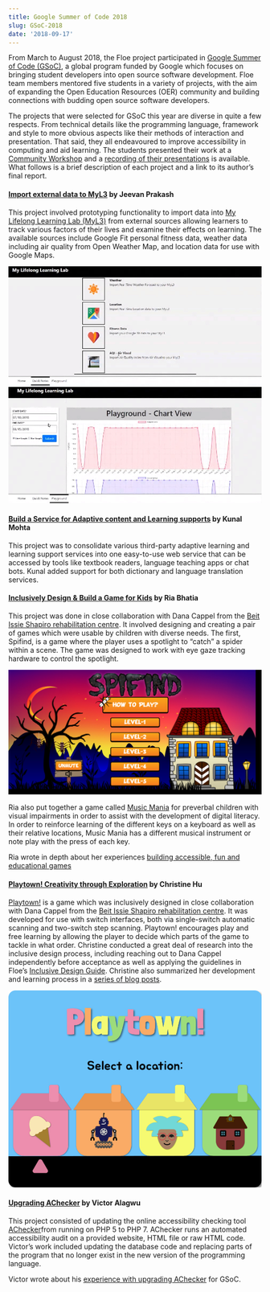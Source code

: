 ```yaml
---
title: Google Summer of Code 2018
slug: GSoC-2018
date: '2018-09-17'
---
```

From March to August 2018, the Floe project participated in
[Google Summer of Code (GSoC)](https://summerofcode.withgoogle.com/organizations/6584170814373888/#projects),
a global program funded by Google which focuses on bringing student developers into open source
software development. Floe team members mentored five students in a variety of projects, with the
aim of expanding the Open Education Resources (OER) community and building connections with budding
open source software developers.

The projects that were selected for GSoC this year are diverse in quite a few respects. From
technical details like the programming language, framework and style to more obvious aspects like
their methods of interaction and presentation. That said, they all endeavoured to improve
accessibility in computing and aid learning. The students presented their work at a
[Community Workshop](https://wiki.fluidproject.org/display/fluid/Community+workshops)
and a [recording of their presentations](https://idrc.cachefly.net/wiki.fluidproject.org/videos/IDRC_CommunityWorkshop_GoogleSummerOfCode_StudentPresentations_2018-08-15.mp4)
is available. What follows is a brief description of each project and a link to its author’s final report.

<h4><a href="https://summerofcode.withgoogle.com/archive/2018/projects/5924252133883904/">
Import external data to MyL3</a>
by Jeevan Prakash</h4>

This project involved prototyping functionality to import data into
[My Lifelong Learning Lab (MyL3)](https://wiki.fluidproject.org/x/CQHBAg)
from external sources allowing learners to track various factors of their lives and examine their
effects on learning. The available sources include Google Fit personal fitness data, weather data
including air quality from Open Weather Map, and location data for use with Google Maps.

<img src="images/myl3-gsoc-quicknotes.jpg" alt="MyL3 Quick Note icons for Weather, Location,
 Fitness Data and Air Quality"/>
<img src="images/myl3-gsoc-playground.jpg" alt="MyL3 Playground line graph chart of various
 factors being tracked over time"/>

<h4><a href="https://summerofcode.withgoogle.com/archive/2018/projects/4917819695169536/">
Build a Service for Adaptive content and Learning supports</a> by Kunal Mohta</h4>

This project was to consolidate various third-party adaptive learning and learning support services
into one easy-to-use web service that can be accessed by tools like textbook readers, language
teaching apps or chat bots. Kunal added support for both dictionary and language translation services.

<h4><a href="https://summerofcode.withgoogle.com/archive/2018/projects/4632759091855360/">
Inclusively Design &amp; Build a Game for Kids</a> by Ria Bhatia</h4>

This project was done in close collaboration with Dana Cappel from the
[Beit Issie Shapiro rehabilitation centre](https://en.beitissie.org.il).
It involved designing and creating a pair of games which were usable by children with diverse needs.
The first, Spifind, is a game where the player uses a spotlight to “catch” a spider within a scene.
The game was designed to work with eye gaze tracking hardware to control the spotlight.

<img src="images/Spifind.png" alt="Spifind Video
Game Splash Screen"/>

Ria also put together a game called [Music Mania](https://build.fluidproject.org/lab/music-mania/)
for preverbal children with visual impairments in order to assist with the development of digital
literacy. In order to reinforce learning of the different keys on a keyboard as well as their
relative locations, Music Mania has a different musical instrument or note play with the press of
each key.

Ria wrote in depth about her experiences
[building accessible, fun and educational games](https://snow.idrc.ocadu.ca/articles/gsoc/)

<h4><a href="https://summerofcode.withgoogle.com/archive/2018/projects/5783910386499584/">
Playtown! Creativity through Exploration</a> by Christine Hu</h4>

[Playtown!](https://build.fluidproject.org/lab/playtown/) is a game which was inclusively
designed in close collaboration with Dana Cappel from the
[Beit Issie Shapiro rehabilitation centre](https://en.beitissie.org.il).
It was developed for use with switch interfaces, both via single-switch automatic scanning and
two-switch step scanning. Playtown! encourages play and free learning by allowing the player to
decide which parts of the game to tackle in what order. Christine conducted a great deal of research
into the inclusive design process, including reaching out to Dana Cappel independently before
acceptance as well as applying the guidelines in Floe’s [Inclusive Design Guide](https://guide.inclusivedesign.ca/index.html).
Christine also summarized her development and learning process in a
[series of blog posts](http://blog.christinehu.org/).

<img src="images/Playtown.jpg" alt="Playtown
Video Game Menue Screen"/>

<h4><a href="https://summerofcode.withgoogle.com/archive/2018/projects/6021790975393792/">
Upgrading AChecker</a> by Victor Alagwu</h4>

This project consisted of updating the online accessibility checking tool
[AChecker](https://achecker.ca/checker/index.php)from running on
PHP 5 to PHP 7. AChecker runs an automated accessibility audit on a provided website, HTML file or
raw HTML code. Victor’s work included updating the database code and replacing parts of the program
that no longer exist in the new version of the programming language.

Victor wrote about his
[experience with upgrading AChecker](https://medium.com/@Victoralagwu/the-journey-as-a-gsocer-upgrading-achecker-week-1-15ed9f1b2fb0)
for GSoC.
